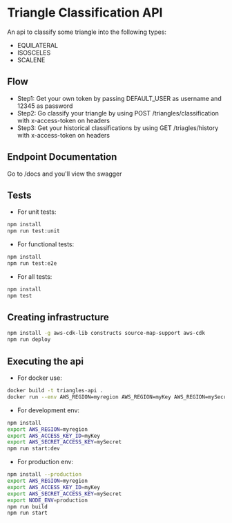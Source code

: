 # Triangle Classification API

An api to classify some triangle into the following types:

- EQUILATERAL
- ISOSCELES
- SCALENE

## Flow

- Step1: Get your own token by passing DEFAULT_USER as username and 12345 as password
- Step2: Go classify your triangle by using POST /triangles/classification with x-access-token on headers
- Step3: Get your historical classifications by using GET /triagles/history with x-access-token on headers

## Endpoint Documentation

Go to /docs and you'll view the swagger

## Tests

- For unit tests:
```sh
npm install
npm run test:unit
```
- For functional tests:
```sh
npm install
npm run test:e2e
```
- For all tests:
```sh
npm install
npm test
```

## Creating infrastructure

```sh
npm install -g aws-cdk-lib constructs source-map-support aws-cdk
npm run deploy
```

## Executing the api

- For docker use:
```sh
docker build -t triangles-api .
docker run --env AWS_REGION=myregion AWS_REGION=myKey AWS_REGION=mySecret NODE_ENV=production -d -p 3000:3000 triangles-api
```

- For development env:
```sh
npm install
export AWS_REGION=myregion
export AWS_ACCESS_KEY_ID=myKey
export AWS_SECRET_ACCESS_KEY=mySecret
npm run start:dev
```

- For production env:
```sh
npm install --production
export AWS_REGION=myregion
export AWS_ACCESS_KEY_ID=myKey
export AWS_SECRET_ACCESS_KEY=mySecret
export NODE_ENV=production
npm run build
npm run start
```